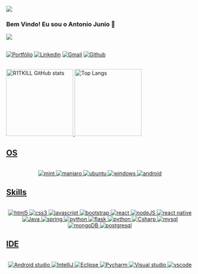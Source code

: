 <img src="https://komarev.com/ghpvc/?username=R1TKILL&amp;color=ff04c0"><br>

### Bem Vindo! Eu sou o Antonio Junio 👋

<a href="https://github.com/R1TKILL">
    <img src="https://github.com/andreinaoliveira/AndreinaOliveira/raw/master/Welcome.png"/>
</a>

<br>
<br>

[![Portfólio](https://img.shields.io/badge/Portfólio-shortly-green.svg)](#empty)
[![Linkedin](https://img.shields.io/badge/LinkedIn-0077B5?style=for-the-badge&logo=linkedin&logoColor=white)](http://www.linkedin.com/in/antonio-junior-rodrigues-mota-8a568a173)
[![Gmail](https://img.shields.io/badge/Gmail-D14836?style=for-the-badge&logo=gmail&logoColor=white)](mailto:antoniojunio402@gmail.com)
[![Github](https://img.shields.io/badge/Github-000?style=for-the-badge&logo=Github&logoColor=white)](https://github.com/R1TKILL)

<br>

<div>
    <a href="https://github.com/R1TKILL">
    <img height="180em" alt="R1TKILL GitHub stats" src="https://github-readme-stats.vercel.app/api?username=R1TKILL&show_icons=true&theme=dracula"/>
    <img height="180em" alt="Top Langs" src="https://github-readme-stats.vercel.app/api/top-langs/?username=R1TKILL&layout=compact&theme=dracula"/>
</div>

## OS

<div align="center" style="display: inline_block;"><br/>
    <img aling="center" alt="mint" src="https://img.shields.io/badge/Linux_Mint-87CF3E?style=for-the-badge&logo=linux-mint&logoColor=white"/>
    <img aling="center" alt="manjaro" src="https://img.shields.io/badge/manjaro-35BF5C?style=for-the-badge&logo=manjaro&logoColor=white"/>
    <img aling="center" alt="ubuntu" src="https://img.shields.io/badge/Ubuntu-E95420?style=for-the-badge&logo=ubuntu&logoColor=white"/>
    <img aling="center" alt="windows" src="https://img.shields.io/badge/Windows-0078D6?style=for-the-badge&logo=windows&logoColor=white"/>
    <img aling="center" alt="android" src="https://img.shields.io/badge/Android-3DDC84?style=for-the-badge&logo=android&logoColor=white"/>
</div>

## Skills

<div align="center" style="display: inline_block"><br/>
    <img aling="center" alt="html5" src="https://img.shields.io/badge/HTML5-E34F26?style=for-the-badge&logo=html5&logoColor=white"/>
    <img aling="center" alt="css3" src="https://img.shields.io/badge/CSS3-1572B6?style=for-the-badge&logo=css3&logoColor=white"/>
    <img aling="center" alt="javascript" src="https://img.shields.io/badge/JavaScript-F7DF1E?style=for-the-badge&logo=javascript&logoColor=black"/>
    <img aling="center" alt="bootstrap" src="https://img.shields.io/badge/Bootstrap-563D7C?style=for-the-badge&logo=bootstrap&logoColor=white"/>
    <img aling="center" alt="react" src="https://img.shields.io/badge/React-20232A?style=for-the-badge&logo=react&logoColor=61DAFB"/>
    <img aling="center" alt="nodeJS" src="https://img.shields.io/badge/Node.js-43853D?style=for-the-badge&logo=node.js&logoColor=white"/>
    <img aling="center" alt="react native" src="https://img.shields.io/badge/React_Native-20232A?style=for-the-badge&logo=react&logoColor=61DAFB"/>
    <img aling="center" alt="Java" src="https://img.shields.io/badge/Java-ED8B00?style=for-the-badge&logo=openjdk&logoColor=white"/>
    <img aling="center" alt="spring" src="https://img.shields.io/badge/Spring-6DB33F?style=for-the-badge&logo=spring&logoColor=white"/>
    <img aling="center" alt="python" src="https://img.shields.io/badge/Python-14354C?style=for-the-badge&logo=python&logoColor=white"/>
    <img aling="center" alt="flask" src="https://img.shields.io/badge/Flask-000000?style=for-the-badge&logo=flask&logoColor=white"/>
    <img aling="center" alt="python" src="https://img.shields.io/badge/Axios-14354C?style=for-the-badge&logo=axios&logoColor=white"/>
    <img aling="center" alt="Csharp" src="https://img.shields.io/badge/C%23-239120?style=for-the-badge&logo=c-sharp&logoColor=white"/>
    <img aling="center" alt="mysql" src="https://img.shields.io/badge/MySQL-00000F?style=for-the-badge&logo=mysql&logoColor=white"/>
    <img aling="center" alt="mongoDB" src="https://img.shields.io/badge/MongoDB-4EA94B?style=for-the-badge&logo=mongodb&logoColor=white"/>
    <img aling="center" alt="postgresql" src="https://img.shields.io/badge/PostgreSQL-316192?style=for-the-badge&logo=postgresql&logoColor=white"/>
</div>

## IDE

<div align="center" style="display: inline_block"><br/>
    <img aling="center" alt="Android studio" src="https://img.shields.io/badge/Android_Studio-3DDC84?style=for-the-badge&logo=android-studio&logoColor=white"/>
    <img aling="center" alt="IntelliJ" src="https://img.shields.io/badge/IntelliJ_IDEA-000000.svg?style=for-the-badge&logo=intellij-idea&logoColor=white"/>
    <img aling="center" alt="Eclipse" src="https://img.shields.io/badge/Eclipse-2C2255?style=for-the-badge&logo=eclipse&logoColor=white"/>
    <img aling="center" alt="Pycharm" src="https://img.shields.io/badge/PyCharm-000000.svg?&style=for-the-badge&logo=PyCharm&logoColor=white"/>
    <img aling="center" alt="Visual studio" src="https://img.shields.io/badge/Visual_Studio-5C2D91?style=for-the-badge&logo=visual%20studio&logoColor=white"/>
    <img aling="center" alt="vscode" src="https://img.shields.io/badge/Visual_Studio_Code-0078D4?style=for-the-badge&logo=visual%20studio%20code&logoColor=white"/>
</div>
